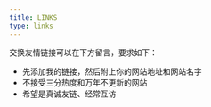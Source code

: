 ```yaml
---
title: LINKS
type: links
---
```

交换友情链接可以在下方留言，要求如下：
- 先添加我的链接，然后附上你的网站地址和网站名字
- 不接受三分热度和万年不更新的网站
- 希望是真诚友链、经常互访